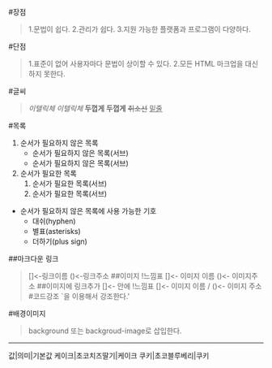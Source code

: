 #장점
>1.문법이 쉽다.
>2.관리가 쉽다.
>3.지원 가능한 플랫폼과 프로그램이 다양하다.

#단점
>1.표준이 없어 사용자마다 문법이 상이할 수 있다.
>2.모든 HTML 마크업을 대신하지 못한다.

#글씨
> *이텔릭체* _이텔릭체_
**두껍게** __두껍게__
~~취소선~~
<u>밑줄</u>

#목록
1. 순서가 필요하지 않은 목록
    - 순서가 필요하지 않은 목록(서브)
    - 순서가 필요하지 않은 목록(서브)
1. 순서가 필요한 목록
    1. 순서가 필요한 목록(서브)
    1. 순서가 필요한 목록(서브)

- 순서가 필요하지 않은 목록에 사용 가능한 기호
    - 대쉬(hyphen)
    * 별표(asterisks)
    + 더하기(plus sign)

##마크다운 링크
>[]<-링크이름 ()<-링크주소
##이미지
>!느낌표 []<- 이미지 이름 ()<- 이미지주소
##이미지에 링크추가
>[]<- 안에 !느낌표 []<- 이미지 이름 / ()<- 이미지 주소
#코드강조
>`을 이용해서 강조한다.'

#배경이미지
>background 또는 backgroud-image로 삽입한다.

---
값|의미|기본값
케이크|초코치즈딸기|케이크
쿠키|초코블루베리|쿠키
